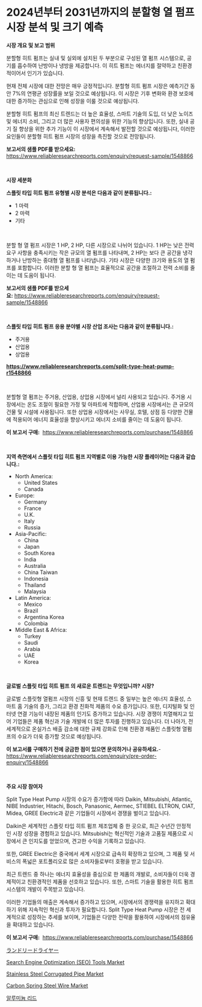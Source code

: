 <p><h1>2024년부터 2031년까지의 분할형 열 펌프 시장 분석 및 크기 예측</h1></p><p><strong>시장 개요 및 보고 범위</strong></p>
<p><p>분할형 히트 펌프는 실내 및 실외에 설치된 두 부분으로 구성된 열 펌프 시스템으로, 공기를 흡수하여 난방이나 냉방을 제공합니다. 이 히트 펌프는 에너지를 절약하고 친환경적이어서 인기가 있습니다.</p><p>현재 전체 시장에 대한 전망은 매우 긍정적입니다. 분할형 히트 펌프 시장은 예측기간 동안 7%의 연평균 성장률을 보일 것으로 예상됩니다. 이 시장은 기후 변화와 환경 보호에 대한 증가하는 관심으로 인해 성장을 이룰 것으로 예상됩니다.</p><p>분할형 히트 펌프의 최신 트렌드는 더 높은 효율성, 스마트 기술의 도입, 더 낮은 노이즈 및 에너지 소비, 그리고 더 많은 사용자 편의성을 위한 기능의 향상입니다. 또한, 실내 공기 질 향상을 위한 추가 기능이 이 시장에서 계속해서 발전할 것으로 예상됩니다, 이러한 요인들이 분할형 히트 펌프 시장의 성장을 촉진할 것으로 전망됩니다.</p></p>
<p><strong>보고서의 샘플 PDF를 받으세요:</strong> <a href="https://www.reliableresearchreports.com/enquiry/request-sample/1548866">https://www.reliableresearchreports.com/enquiry/request-sample/1548866</a></p>
<p>&nbsp;</p>
<p><strong>시장 세분화</strong></p>
<p><strong>스플릿 타입 히트 펌프 유형별 시장 분석은 다음과 같이 분류됩니다.:</strong></p>
<p><ul><li>1 마력</li><li>2 마력</li><li>기타</li></ul></p>
<p>&nbsp;</p>
<p><p>분할 형 열 펌프 시장은 1 HP, 2 HP, 다른 시장으로 나뉘어 있습니다. 1 HP는 낮은 전력 요구 사항을 충족시키는 작은 규모의 열 펌프를 나타내며, 2 HP는 보다 큰 공간을 냉각하거나 난방하는 중대형 열 펌프를 나타냅니다. 기타 시장은 다양한 크기와 용도의 열 펌프를 포함합니다. 이러한 분할 형 열 펌프는 효율적으로 공간을 조절하고 전력 소비를 줄이는 데 도움이 됩니다.</p></p>
<p><strong>보고서의 샘플 PDF를 받으세요:</strong>&nbsp;<a href="https://www.reliableresearchreports.com/enquiry/request-sample/1548866">https://www.reliableresearchreports.com/enquiry/request-sample/1548866</a></p>
<p>&nbsp;</p>
<p><strong> 스플릿 타입 히트 펌프 응용 분야별 시장 산업 조사는 다음과 같이 분류됩니다.:</strong></p>
<p><ul><li>주거용</li><li>산업용</li><li>상업용</li></ul></p>
<p><strong><a href="https://www.reliableresearchreports.com/split-type-heat-pump-r1548866">https://www.reliableresearchreports.com/split-type-heat-pump-r1548866</a></strong></p>
<p>&nbsp;</p>
<p><p>분할형 열 펌프는 주거용, 산업용, 상업용 시장에서 널리 사용되고 있습니다. 주거용 시장에서는 온도 조절이 필요한 가정 및 아파트에 적합하며, 산업용 시장에서는 큰 규모의 건물 및 시설에 사용됩니다. 또한 상업용 시장에서는 사무실, 호텔, 상점 등 다양한 건물에 적용되어 에너지 효율성을 향상시키고 에너지 소비를 줄이는 데 도움이 됩니다.</p></p>
<p><strong>이 보고서 구매:</strong>&nbsp; <a href="https://www.reliableresearchreports.com/purchase/1548866">https://www.reliableresearchreports.com/purchase/1548866</a></p>
<p>&nbsp;</p>
<p><strong>지역 측면에서 스플릿 타입 히트 펌프 지역별로 이용 가능한 시장 플레이어는 다음과 같습니다.:</strong></p>
<p><ul>
    <li>
        North America:
        <ul>
            <li>United States</li>
            <li>Canada</li>
        </ul>
    </li>
    <li>
        Europe:
        <ul>
            <li>Germany</li>
            <li>France</li>
            <li>U.K.</li>
            <li>Italy</li>
            <li>Russia</li>
        </ul>
    </li>
    <li>
        Asia-Pacific:
        <ul>
            <li>China</li>
            <li>Japan</li>
            <li>South Korea</li>
            <li>India</li>
            <li>Australia</li>
            <li>China Taiwan</li>
            <li>Indonesia</li>
            <li>Thailand</li>
            <li>Malaysia</li>
        </ul>
    </li>
    <li>
        Latin America:
        <ul>
            <li>Mexico</li>
            <li>Brazil</li>
            <li>Argentina Korea</li>
            <li>Colombia</li>
        </ul>
    </li>
    <li>
        Middle East & Africa:
        <ul>
            <li>Turkey</li>
            <li>Saudi</li>
            <li>Arabia</li>
            <li>UAE</li>
            <li>Korea</li>
        </ul>
    </li>
    </ul></p>
<p>&nbsp;</p>
<p><strong>글로벌 스플릿 타입 히트 펌프 의 새로운 트렌드는 무엇입니까? 시장?</strong></p>
<p><p>글로벌 스플릿형 열펌프 시장의 신흥 및 현재 트렌드 중 일부는 높은 에너지 효율성, 스마트 홈 기술의 증가, 그리고 환경 친화적 제품의 수요 증가입니다. 또한, 디지털화 및 인터넷 연결 기능이 내장된 제품의 인기도 증가하고 있습니다. 시장 경쟁이 치열해지고 있어 기업들은 제품 혁신과 기술 개발에 더 많은 투자를 진행하고 있습니다. 더 나아가, 전 세계적으로 온실가스 배출 감소에 대한 규제 강화로 인해 친환경 제품인 스플릿형 열펌프의 수요가 더욱 증가할 것으로 예상됩니다.</p></p>
<p><strong>이 보고서를 구매하기 전에 궁금한 점이 있으면 문의하거나 공유하세요.</strong>- <a href="https://www.reliableresearchreports.com/enquiry/pre-order-enquiry/1548866">https://www.reliableresearchreports.com/enquiry/pre-order-enquiry/1548866</a></p>
<p>&nbsp;</p>
<p><strong>주요 시장 참여자</strong></p>
<p><p>Split Type Heat Pump 시장의 수요가 증가함에 따라 Daikin, Mitsubishi, Atlantic, NIBE Industrier, Hitachi, Bosch, Panasonic, Aermec, STIEBEL ELTRON, CIAT, Midea, GREE Electric과 같은 기업들이 시장에서 경쟁을 벌이고 있습니다. </p><p>Daikin은 세계적인 스플릿 타입 히트 펌프 제조업체 중 한 곳으로, 최근 수년간 안정적인 시장 성장을 경험하고 있습니다. Mitsubishi는 혁신적인 기술과 고품질 제품으로 시장에서 큰 인지도를 얻었으며, 견고한 수익을 기록하고 있습니다. </p><p>또한, GREE Electric은 중국에서 세계 시장으로 급속히 확장하고 있으며, 그 제품 및 서비스의 폭넓은 포트폴리오로 많은 소비자들로부터 호평을 받고 있습니다. </p><p>최근 트렌드 중 하나는 에너지 효율성을 중심으로 한 제품의 개발로, 소비자들이 더욱 경제적이고 친환경적인 제품을 선호하고 있습니다. 또한, 스마트 기술을 활용한 히트 펌프 시스템의 개발이 주목받고 있습니다. </p><p>이러한 기업들의 매출은 계속해서 증가하고 있으며, 시장에서의 경쟁력을 유지하고 확대하기 위해 지속적인 혁신과 투자가 필요합니다. Split Type Heat Pump 시장은 전 세계적으로 성장하는 추세를 보이며, 기업들은 다양한 전략을 활용하여 시장에서의 점유율을 확대하고 있습니다.</p></p>
<p><strong>이 보고서 구매:</strong>&nbsp;&nbsp;<a href="https://www.reliableresearchreports.com/purchase/1548866">https://www.reliableresearchreports.com/purchase/1548866</a></p>
<p><p><a href="https://github.com/one-cool-chick/Market-Research-Report-List-1/blob/main/406603925787.md">ランドリードライヤー</a></p><p><a href="https://github.com/jj19131/Market-Research-Report-List-2/blob/main/search-engine-optimization-seo-tools-market.md">Search Engine Optimization (SEO) Tools Market</a></p><p><a href="https://issuu.com/reportprime-2/docs/stainless-steel-corrugated-pipe-market-size-2030.p">Stainless Steel Corrugated Pipe Market</a></p><p><a href="https://issuu.com/reportprime-2/docs/carbon-spring-steel-wire-market-size-2030.pptx">Carbon Spring Steel Wire Market</a></p><p><a href="https://github.com/vseigx30c9a1j/Market-Research-Report-List-1/blob/main/431427524468.md">알루미늄 리드</a></p></p>